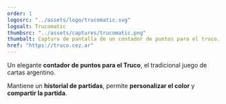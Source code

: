 ```yaml
---
order: 1
logosrc: "../assets/logo/trucomatic.svg"
logoalt: Trucomatic
thumbsrc: "../assets/captures/trucomatic.png"
thumbalt: Captura de pantalla de un contador de puntos para el truco.
href: "https://truco.cez.ar"
---
```


Un elegante **contador de puntos para el Truco**, el tradicional juego de cartas argentino.

Mantiene un **historial de partidas**, permite **personalizar el color** y **compartir la partida**.
